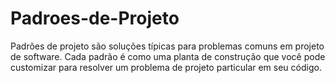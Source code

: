 # Padroes-de-Projeto
Padrões de projeto são soluções típicas para problemas comuns em projeto de software. Cada padrão é como uma planta de construção que você pode customizar para resolver um problema de projeto particular em seu código.
